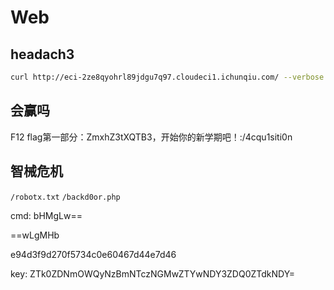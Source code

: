 # Web
## headach3
```sh
curl http://eci-2ze8qyohrl89jdgu7q97.cloudeci1.ichunqiu.com/ --verbose
```
## 会赢吗
F12
flag第一部分：ZmxhZ3tXQTB3，开始你的新学期吧！:/4cqu1siti0n
## 智械危机
`/robotx.txt`
`/backd0or.php`

cmd: bHMgLw==

==wLgMHb

e94d3f9d270f5734c0e60467d44e7d46

key: ZTk0ZDNmOWQyNzBmNTczNGMwZTYwNDY3ZDQ0ZTdkNDY=